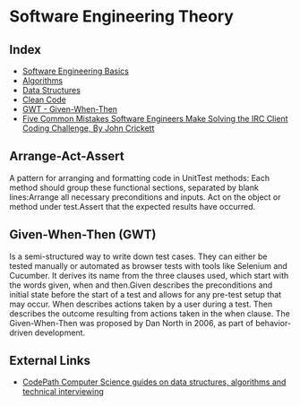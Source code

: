 # Software Engineering Theory

## Index

- [Software Engineering Basics](./software-engineering-basics.md)
- [Algorithms](./algorithms/)
- [Data Structures](./data-structures/)
- [Clean Code](clean-code.md)
- [GWT - Given-When-Then](gwt.md)
- [Five Common Mistakes Software Engineers Make Solving the IRC Client Coding Challenge, By John Crickett](mistakes-to-avoid.md)

## Arrange-Act-Assert

A pattern for arranging and formatting code in UnitTest methods: Each method should group these functional sections, separated by blank lines:Arrange all necessary preconditions and inputs. Act on the object or method under test.Assert that the expected results have occurred.

## Given-When-Then (GWT)

Is a semi-structured way to write down test cases. They can either be tested manually or automated as browser tests with tools like Selenium and Cucumber. It derives its name from the three clauses used, which start with the words given, when and then.Given describes the preconditions and initial state before the start of a test and allows for any pre-test setup that may occur. When describes actions taken by a user during a test. Then describes the outcome resulting from actions taken in the when clause. The Given-When-Then was proposed by Dan North in 2006, as part of behavior-driven development.

## External Links

- [CodePath Computer Science guides on data structures, algorithms and technical interviewing](https://guides.codepath.com/compsci)